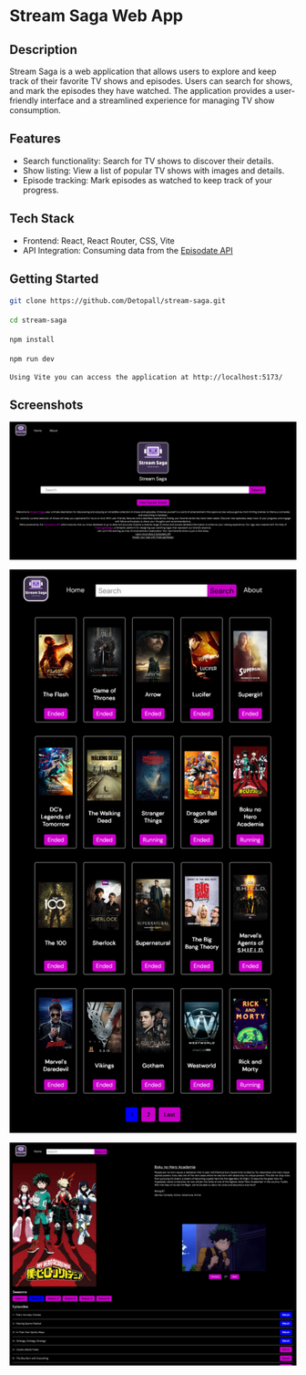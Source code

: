 # Stream Saga Web App

## Description

Stream Saga is a web application that allows users to explore and keep track of their favorite TV shows and episodes. Users can search for shows, and mark the episodes they have watched. The application provides a user-friendly interface and a streamlined experience for managing TV show consumption.

## Features

- Search functionality: Search for TV shows to discover their details.
- Show listing: View a list of popular TV shows with images and details.
- Episode tracking: Mark episodes as watched to keep track of your progress.

## Tech Stack

- Frontend: React, React Router, CSS, Vite
- API Integration: Consuming data from the [Episodate API](https://www.episodate.com/api)

## Getting Started

```bash
git clone https://github.com/Detopall/stream-saga.git

cd stream-saga

npm install

npm run dev
```

``Using Vite you can access the application at http://localhost:5173/``

## Screenshots

![Stream Saga Main Page](./readme-images/main-page.png)

![Stream Saga Home Page](./readme-images/home-page.png)

![Stream Saga Show Page](./readme-images/show-page.png)
